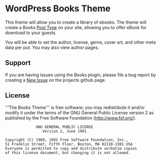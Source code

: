 # WordPress Books Theme

This theme will allow you to create a library of ebooks. The theme will create a Books [Post Type](http://codex.wordpress.org/Post_Types) on your site, allowing you to offer eBook for download to your guests.

You will be able to set the author, license, genre, cover art, and other meta data per put.  You may also view author pages.

## Support
If you are having issues using the Books plugin, please file a bug report by creating a [New Issue](https://github.com/mattrude/wp-theme-books/issues) on the projects github page.

## License
'''The Books Theme''' is free software; you may redistribute it and/or modify it under the terms of the GNU General Public License version 2 as published by the Free Software Foundation (http://www.fsf.org/).

                  GNU GENERAL PUBLIC LICENSE
                     Version 2, June 1991
    
    Copyright (C) 1989, 1991 Free Software Foundation, Inc.,
    51 Franklin Street, Fifth Floor, Boston, MA 02110-1301 USA
    Everyone is permitted to copy and distribute verbatim copies
    of this license document, but changing it is not allowed.
